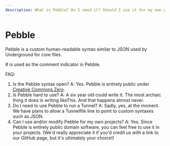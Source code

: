 ```yaml
---
description: What is Pebble? Do I need it? Should I use it for my own purposes?
---
```


# Pebble

Pebble is a custom human-readable syntax similar to JSON used by Underground for core files.



\# is used as the comment indicator in Pebble.

FAQ:

1. Is the Pebble syntax open? A: Yes. Pebble is entirely public under [Creative Commons Zero](https://creativecommons.org/publicdomain/zero/1.0/legalcode.txt).
2. Is Pebble hard to use? A: A six year old could write it. The most archaic thing it does is writing likeThis. And that happens almost never.
3. Do I need to use Pebble to run a Tunnel? A: Sadly, yes, at the moment. We have plans to allow a Tunnelfile line to point to custom syntaxes such as JSON.
4. Can I use and/or modify Pebble for my own projects? A: Yes. Since Pebble is entirely public domain software, you can feel free to use it in your projects. (We'd really appreciate it if you'd credit us with a link to our GitHub page, but it's ultimately your choice!)
